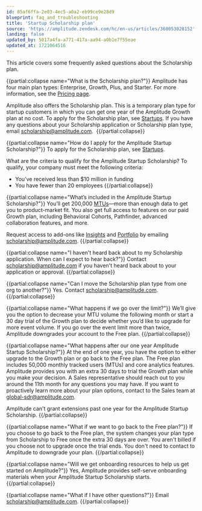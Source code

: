 ```yaml
---
id: 85af6ffa-2e03-4ec5-a0a2-eb99ce9e28d9
blueprint: faq_and_troubleshooting
title: 'Startup Scholarship plan'
source: 'https://amplitude.zendesk.com/hc/en-us/articles/360053028152'
landing: false
updated_by: 5817a4fa-a771-417a-aa94-a0b1e7f55eae
updated_at: 1721064516
---
```

This article covers some frequently asked questions about the Scholarship plan.

{{partial:collapse name="What is the Scholarship plan?"}}
Amplitude has four main plan types: Enterprise, Growth, Plus, and Starter. For more information, see the [Pricing page](https://amplitude.com/pricing).

Amplitude also offers the Scholarship plan. This is a temporary plan type for startup customers in which you can get one year of the Amplitude Growth plan at no cost. To apply for the Scholarship plan, see [Startups](https://amplitude.com/startups). If you have any questions about your Scholarship application or Scholarship plan type, email [scholarship@amplitude.com](mailto:scholarship@amplitude.com). 
{{/partial:collapse}}

{{partial:collapse name="How do I apply for the Amplitude Startup Scholarship?"}}
To apply for the Scholarship plan, see [Startups](https://amplitude.com/startups).

What are the criteria to qualify for the Amplitude Startup Scholarship?
To qualify, your company must meet the following criteria:

* You’ve received less than $10 million in funding
* You have fewer than 20 employees
{{/partial:collapse}}


{{partial:collapse name="What’s included in the Amplitude Startup Scholarship?"}}
You’ll get 200,000 [MTUs](/docs/admin/billing-use/mtu-guide)—more than enough data to get you to product-market fit. You also get full access to features on our paid Growth plan, including Behavioral Cohorts, Pathfinder, advanced collaboration features, and more.

Request access to add-ons like [Insights](/docs/analytics/account-level-reporting) and [Portfolio](/docs/analytics/charts/other-charts/other-charts-amplitude-sql) by emailing [scholarship@amplitude.com](mailto:scholarship@amplitude.com).
{{/partial:collapse}}


{{partial:collapse name="I haven't heard back about to my Scholarship application. When can I expect to hear back?"}}
Contact [scholarship@amplitude.com](mailto:scholarship@amplitude.com) if you haven't heard back about to your application or approval.
{{/partial:collapse}}


{{partial:collapse name="Can I move the Scholarship plan type from one org to another?"}}
Yes. Contact [scholarship@amplitude.com](mailto:scholarship@amplitude.com).
{{/partial:collapse}}


{{partial:collapse name="What happens if we go over the limit?"}}
We’ll give you the option to decrease your MTU volume the following month or start a 30 day trial of the Growth plan to decide whether you’d like to upgrade for more event volume. If you go over the event limit more than twice, Amplitude downgrades your account to the Free plan.
{{/partial:collapse}}


{{partial:collapse name="What happens after our one year Amplitude Startup Scholarship?"}}
At the end of one year, you have the option to either upgrade to the Growth plan or go back to the Free plan. The Free plan includes 50,000 monthly tracked users (MTUs) and core analytics features. Amplitude provides you with an extra 30 days to trial the Growth plan while you make your decision. A Sales representative should reach out to you around the 11th month for any questions you may have. If you want to proactively learn more about your plan options, contact to the Sales team at [global-sdr@amplitude.com](mailto:global-sdr@amplitude.com). 

Amplitude can't grant extensions past one year for the Amplitude Startup Scholarship.
{{/partial:collapse}}


{{partial:collapse name="What if we want to go back to the Free plan?"}}
If you choose to go back to the Free plan, the system changes your plan type from Scholarship to Free once the extra 30 days are over. You aren't billed if you choose not to upgrade once the trial ends. You don't need to contact to Amplitude to downgrade your plan.
{{/partial:collapse}}


{{partial:collapse name="Will we get onboarding resources to help us get started on Amplitude?"}}
Yes, Amplitude provides self-serve onboarding materials when your Amplitude Startup Scholarship starts. 
{{/partial:collapse}}


{{partial:collapse name="What if I have other questions?"}}
Email [scholarship@amplitude.com](mailto:scholarship@amplitude.com).
{{/partial:collapse}}